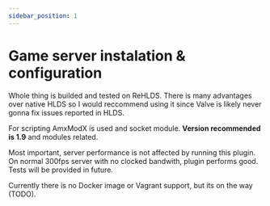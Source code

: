 ```yaml
---
sidebar_position: 1
---
```



# Game server instalation & configuration

Whole thing is builded and tested on ReHLDS. There is many advantages over native HLDS so I would reccommend using it since Valve is likely never gonna fix issues reported in HLDS.  

For scripting AmxModX is used and socket module. 
**Version recommended is 1.9** and modules related.  

Most important, server performance is not affected by running this plugin. On normal 300fps server with no clocked bandwith, plugin performs good. Tests will be provided in future.

Currently there is no Docker image or Vagrant support, but its on the way (TODO).
